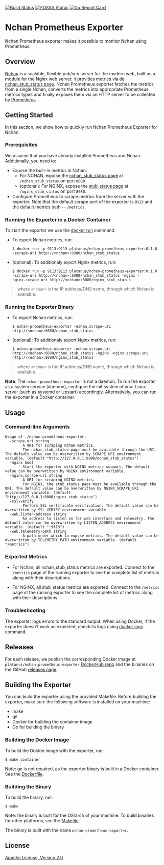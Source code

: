 [![Build Status](https://travis-ci.org/platanus/nchan-prometheus-exporter.svg?branch=master)](https://travis-ci.org/platanus/nchan-prometheus-exporter)  [![FOSSA Status](https://app.fossa.io/api/projects/custom%2B1062%2Fgithub.com%2Fplatanus%2Fnchan-prometheus-exporter.svg?type=shield)](https://app.fossa.io/projects/custom%2B1062%2Fgithub.com%2Fplatanus%2Fnchan-prometheus-exporter?ref=badge_shield)  [![Go Report Card](https://goreportcard.com/badge/github.com/platanus/nchan-prometheus-exporter)](https://goreportcard.com/report/github.com/platanus/nchan-prometheus-exporter)

# Nchan Prometheus Exporter

Nchan Prometheus exporter makes it possible to monitor Nchan using Prometheus.

## Overview

[Nchan](http://nchan.io) is a scalable, flexible pub/sub server for the modern web, built as a module for the Nginx web server. It provides metrics via de [nchan_stub_status page](https://nchan.io/#nchan_stub_status-stats). Nchan Prometheus exporter fetches the metrics from a single Nchan, converts the metrics into appropriate Prometheus metrics types and finally exposes them via an HTTP server to be collected by [Prometheus](https://prometheus.io/).

## Getting Started

In this section, we show how to quickly run Nchan Prometheus Exporter for Nchan.

### Prerequisites

We assume that you have already installed Prometheus and Nchan. Additionally, you need to:
* Expose the built-in metrics in Nchan:
    * For NCHAN, expose the [nchan_stub_status page](https://nchan.io/#nchan_stub_status-stats) at `/nchan_stub_status` on port `8080`
    * (optional): For NGINX, expose the [stub_status page](http://nginx.org/en/docs/http/ngx_http_stub_status_module.html#stub_status) at `/nginx_stub_status` on port `8080`.
* Configure Prometheus to scrape metrics from the server with the exporter. Note that the default scrape port of the exporter is `9113` and the default metrics path -- `/metrics`.

### Running the Exporter in a Docker Container

To start the exporter we use the [docker run](https://docs.docker.com/engine/reference/run/) command.

* To export Nchan metrics, run:
    ```
    $ docker run -p 9113:9113 platanus/nchan-prometheus-exporter:0.1.0 -scrape-uri http://<nchan>:8080/nchan_stub_status
    ```

* (optional): To additionaly export Nginx metrics, run:
    ```
    $ docker run -p 9113:9113 platanus/nchan-prometheus-exporter:0.1.0 -scrape-uri http://<nchan>:8080/nchan_stub_status -nginx -nginx.scrape-uri http://<nchan>:8080/nginx_stub_status
    ```

> where `<nchan>` is the IP address/DNS name, through which Nchan is available.

### Running the Exporter Binary

* To export Nchan metrics, run:
    ```
    $ nchan-prometheus-exporter -nchan.scrape-uri http://<nchan>:8080/nchan_stub_status
    ```

* (optional): To additionaly export Nginx metrics, run:
    ```
    $ nchan-prometheus-exporter -nchan.scrape-uri http://<nchan>:8080/nchan_stub_status -nginx -nginx.scrape-uri http://<nchan>:8080/nginx_stub_status
    ```

> where `<nchan>` is the IP address/DNS name, through which Nchan is available.

**Note**. The `nchan-prometheus-exporter` is not a daemon. To run the exporter as a system service (daemon), configure the init system of your Linux server (such as systemd or Upstart) accordingly. Alternatively, you can run the exporter in a Docker container.

## Usage

### Command-line Arguments

```
Usage of ./nchan-prometheus-exporter:
  -scrape-uri string
        A URI for scraping Nchan metrics.
        The nchan_stub_status page must be available through the URI. The default value can be overwritten by SCRAPE_URI environment variable. (default "http://127.0.0.1:8080/nchan_stub_status")
  -nginx bool
        Start the exporter with NGINX metrics support. The default value can be overwritten by NGINX environment variable.
  -nginx.scrape-uri string
        A URI for scraping NGINX metrics.
        For NGINX, the stub_status page must be available through the URI. The default value can be overwritten by NGINX_SCRAPE_URI environment variable. (default "http://127.0.0.1:8080/nginx_stub_status")
  -ssl-verify
        Perform SSL certificate verification. The default value can be overwritten by SSL_VERIFY environment variable.
  -web.listen-address string
        An address to listen on for web interface and telemetry. The default value can be overwritten by LISTEN_ADDRESS environment variable. (default ":9113")
  -web.telemetry-path string
        A path under which to expose metrics. The default value can be overwritten by TELEMETRY_PATH environment variable. (default "/metrics")
```

### Exported Metrics

* For Nchan, all nchan_stub_status metrics are exported. Connect to the `/metrics` page of the running exporter to see the complete list of metrics along with their descriptions.

* For NGINX, all stub_status metrics are exported. Connect to the `/metrics` page of the running exporter to see the complete list of metrics along with their descriptions.

### Troubleshooting

The exporter logs errors to the standard output. When using Docker, if the exporter doesn’t work as expected, check its logs using [docker logs](https://docs.docker.com/engine/reference/commandline/logs/) command.

## Releases

For each release, we publish the corresponding Docker image at `platanus/nchan-prometheus-exporter` [DockerHub repo](https://hub.docker.com/r/platanus/nchan-prometheus-exporter/) and the binaries on the GitHub [releases page](https://github.com/platanus/nchan-prometheus-exporter/releases).

## Building the Exporter

You can build the exporter using the provided Makefile. Before building the exporter, make sure the following software is installed on your machine:
* make
* git
* Docker for building the container image
* Go for building the binary

### Building the Docker Image

To build the Docker image with the exporter, run:
```
$ make container
```

Note: go is not required, as the exporter binary is built in a Docker container. See the [Dockerfile](Dockerfile).

### Building the Binary

To build the binary, run:
```
$ make
```

Note: the binary is built for the OS/arch of your machine. To build binaries for other platforms, see the [Makefile](Makefile).

The binary is built with the name `nchan-prometheus-exporter`.

## License

[Apache License, Version 2.0](LICENSE).
